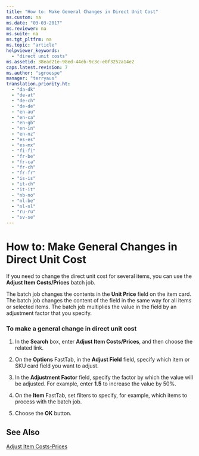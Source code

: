 ```yaml
---
title: "How to: Make General Changes in Direct Unit Cost"
ms.custom: na
ms.date: "03-03-2017"
ms.reviewer: na
ms.suite: na
ms.tgt_pltfrm: na
ms.topic: "article"
helpviewer_keywords: 
  - "direct unit costs"
ms.assetid: 38ead21e-98ed-44eb-9c3c-e0f3252a14e2
caps.latest.revision: 7
ms.author: "sgroespe"
manager: "terryaus"
translation.priority.ht: 
  - "da-dk"
  - "de-at"
  - "de-ch"
  - "de-de"
  - "en-au"
  - "en-ca"
  - "en-gb"
  - "en-in"
  - "en-nz"
  - "es-es"
  - "es-mx"
  - "fi-fi"
  - "fr-be"
  - "fr-ca"
  - "fr-ch"
  - "fr-fr"
  - "is-is"
  - "it-ch"
  - "it-it"
  - "nb-no"
  - "nl-be"
  - "nl-nl"
  - "ru-ru"
  - "sv-se"
---
```

# How to: Make General Changes in Direct Unit Cost
If you need to change the direct unit cost for several items, you can use the **Adjust Item Costs\/Prices** batch job.  
  
 The batch job changes the contents in the **Unit Price** field on the item card. The batch job changes the content of the field in the same way for all items or selected items. The batch job multiplies the value in the field by an adjustment factor that you specify.  
  
### To make a general change in direct unit cost  
  
1.  In the **Search** box, enter **Adjust Item Costs\/Prices**, and then choose the related link.  
  
2.  On the **Options** FastTab, in the **Adjust Field** field, specify which item or SKU card field you want to adjust.  
  
3.  In the **Adjustment Factor** field, specify the factor by which the value will be adjusted. For example, enter **1.5** to increase the value by 50%.  
  
4.  On the **Item** FastTab, set filters to specify, for example, which items to process with the batch job.  
  
5.  Choose the **OK** button.  
  
## See Also  
 [Adjust Item Costs\-Prices](../Finance/-$-b_794-adjust-item-costs-prices-$-.md)
